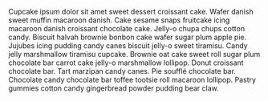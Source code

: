 Cupcake ipsum dolor sit amet sweet dessert croissant cake.
Wafer danish sweet muffin macaroon danish.
Cake sesame snaps fruitcake icing macaroon danish croissant chocolate cake.
Jelly-o chupa chups cotton candy.
Biscuit halvah brownie bonbon cake wafer sugar plum apple pie.
Jujubes icing pudding candy canes biscuit jelly-o sweet tiramisu.
Candy jelly marshmallow tiramisu cupcake.
Brownie oat cake sweet roll sugar plum chocolate bar carrot cake jelly-o marshmallow lollipop.
Donut croissant chocolate bar.
Tart marzipan candy canes.
Pie soufflé chocolate bar.
Chocolate candy chocolate bar toffee tootsie roll macaroon lollipop.
Pastry gummies cotton candy gingerbread powder pudding bear claw.